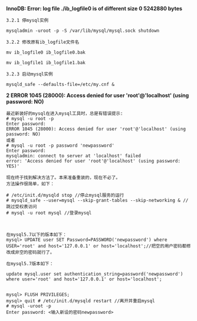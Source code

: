 **InnoDB: Error: log file ./ib_logfile0 is of different size 0 5242880 bytes**

    3.2.1 停mysql实例
    
    mysqladmin -uroot -p -S /var/lib/mysql/mysql.sock shutdown
    
    3.2.2 修改原有ib_logfile文件名
    
    mv ib_logfile0 ib_logfile0.bak
    
    mv ib_logfile1 ib_logfile1.bak
    
    3.2.3 启动mysql实例
    
    mysqld_safe --defaults-file=/etc/my.cnf &


**2 ERROR 1045 (28000): Access denied for user 'root'@'localhost' (using password: NO)**


    最近新装好的mysql在进入mysql工具时，总是有错误提示:
    # mysql -u root -p
    Enter password:
    ERROR 1045 (28000): Access denied for user 'root'@'localhost' (using password: NO)
    或者
    # mysql -u root -p password 'newpassword'
    Enter password:
    mysqladmin: connect to server at 'localhost' failed
    error: 'Access denied for user 'root'@'localhost' (using password: YES)' 
    
    现在终于找到解决方法了。本来准备重装的，现在不必了。
    方法操作很简单，如下：
    
    # /etc/init.d/mysqld stop //停止mysql服务的运行
    # mysqld_safe --user=mysql --skip-grant-tables --skip-networking & //跳过受权表访问
    # mysql -u root mysql //登录mysql



	在mysql5.7以下的版本如下：
    mysql> UPDATE user SET Password=PASSWORD('newpassword') where USER='root' and host='127.0.0.1' or host='localhost';//把空的用户密码都修改成非空的密码就行了。
    
    在mysql5.7版本如下：
    
    update mysql.user set authentication_string=password('newpassword') where user='root' and host='127.0.0.1' or host='localhost';
    
    
    mysql> FLUSH PRIVILEGES;
    mysql> quit # /etc/init.d/mysqld restart //离开并重启mysql
    # mysql -uroot -p
    Enter password: <输入新设的密码newpassword> 






